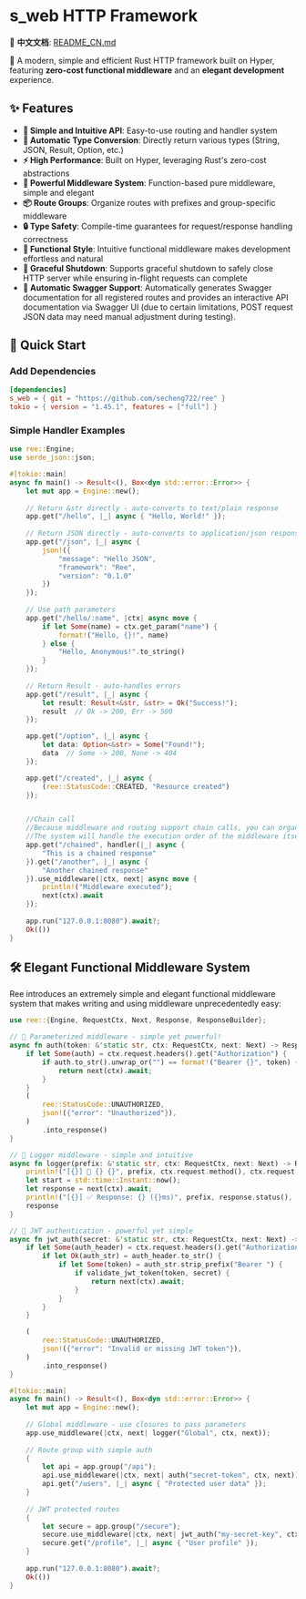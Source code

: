 # s_web HTTP Framework

📖 **中文文档**: [README_CN.md](README_CN.md)

🚀 A modern, simple and efficient Rust HTTP framework built on Hyper, featuring **zero-cost functional middleware** and an **elegant development** experience.

## ✨ Features

- **🎯 Simple and Intuitive API**: Easy-to-use routing and handler system
- **🔄 Automatic Type Conversion**: Directly return various types (String, JSON, Result, Option, etc.)
- **⚡ High Performance**: Built on Hyper, leveraging Rust's zero-cost abstractions
- **🧩 Powerful Middleware System**: Function-based pure middleware, simple and elegant
- **📦 Route Groups**: Organize routes with prefixes and group-specific middleware
- **🔒 Type Safety**: Compile-time guarantees for request/response handling correctness
- **🔗 Functional Style**: Intuitive functional middleware makes development effortless and natural
- **🛑 Graceful Shutdown**: Supports graceful shutdown to safely close HTTP server while ensuring in-flight requests can complete
- **📖 Automatic Swagger Support**: Automatically generates Swagger documentation for all registered routes and provides an interactive API documentation via Swagger UI (due to certain limitations, POST request JSON data may need manual adjustment during testing).

## 🚀 Quick Start

### Add Dependencies

```toml
[dependencies]
s_web = { git = "https://github.com/secheng722/ree" }
tokio = { version = "1.45.1", features = ["full"] }
```

### Simple Handler Examples

```rust
use ree::Engine;
use serde_json::json;

#[tokio::main]
async fn main() -> Result<(), Box<dyn std::error::Error>> {
    let mut app = Engine::new();
    
    // Return &str directly - auto-converts to text/plain response
    app.get("/hello", |_| async { "Hello, World!" });
    
    // Return JSON directly - auto-converts to application/json response
    app.get("/json", |_| async { 
        json!({
            "message": "Hello JSON",
            "framework": "Ree",
            "version": "0.1.0"
        })
    });
    
    // Use path parameters
    app.get("/hello/:name", |ctx| async move {
        if let Some(name) = ctx.get_param("name") {
            format!("Hello, {}!", name)
        } else {
            "Hello, Anonymous!".to_string()
        }
    });
    
    // Return Result - auto-handles errors
    app.get("/result", |_| async {
        let result: Result<&str, &str> = Ok("Success!");
        result  // Ok -> 200, Err -> 500
    });

    app.get("/option", |_| async {
        let data: Option<&str> = Some("Found!");
        data  // Some -> 200, None -> 404
    });

    app.get("/created", |_| async {
        (ree::StatusCode::CREATED, "Resource created")
    });


    //Chain call
    //Because middleware and routing support chain calls, you can organize your code more flexibly
    //The system will handle the execution order of the middleware itself
    app.get("/chained", handler(|_| async {
        "This is a chained response"
    }).get("/another", |_| async {
        "Another chained response"
    }).use_middleware(|ctx, next| async move {
        println!("Middleware executed");
        next(ctx).await
    });
    
    app.run("127.0.0.1:8080").await?;
    Ok(())
}
```

## 🛠 Elegant Functional Middleware System

Ree introduces an extremely simple and elegant functional middleware system that makes writing and using middleware unprecedentedly easy:

```rust
use ree::{Engine, RequestCtx, Next, Response, ResponseBuilder};

// 🎯 Parameterized middleware - simple yet powerful!
async fn auth(token: &'static str, ctx: RequestCtx, next: Next) -> Response {
    if let Some(auth) = ctx.request.headers().get("Authorization") {
        if auth.to_str().unwrap_or("") == format!("Bearer {}", token) {
            return next(ctx).await;
        }
    }
    (
        ree::StatusCode::UNAUTHORIZED,
        json!({"error": "Unauthorized"}),
    )
        .into_response()
}

// 🎯 Logger middleware - simple and intuitive
async fn logger(prefix: &'static str, ctx: RequestCtx, next: Next) -> Response {
    println!("[{}] 📨 {} {}", prefix, ctx.request.method(), ctx.request.uri().path());
    let start = std::time::Instant::now();
    let response = next(ctx).await;
    println!("[{}] ✅ Response: {} ({}ms)", prefix, response.status(), start.elapsed().as_millis());
    response
}

// 🎯 JWT authentication - powerful yet simple
async fn jwt_auth(secret: &'static str, ctx: RequestCtx, next: Next) -> Response {
    if let Some(auth_header) = ctx.request.headers().get("Authorization") {
        if let Ok(auth_str) = auth_header.to_str() {
            if let Some(token) = auth_str.strip_prefix("Bearer ") {
                if validate_jwt_token(token, secret) {
                    return next(ctx).await;
                }
            }
        }
    }

    (
        ree::StatusCode::UNAUTHORIZED,
        json!({"error": "Invalid or missing JWT token"}),
    )
        .into_response()
}

#[tokio::main]
async fn main() -> Result<(), Box<dyn std::error::Error>> {
    let mut app = Engine::new();
    
    // Global middleware - use closures to pass parameters
    app.use_middleware(|ctx, next| logger("Global", ctx, next));
    
    // Route group with simple auth
    {
        let api = app.group("/api");
        api.use_middleware(|ctx, next| auth("secret-token", ctx, next));
        api.get("/users", |_| async { "Protected user data" });
    }
    
    // JWT protected routes
    {
        let secure = app.group("/secure");  
        secure.use_middleware(|ctx, next| jwt_auth("my-secret-key", ctx, next));
        secure.get("/profile", |_| async { "User profile" });
    }
    
    app.run("127.0.0.1:8080").await?;
    Ok(())
}
```